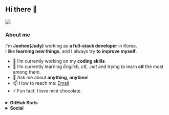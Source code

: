 ## Hi there 👋
![](https://komarev.com/ghpvc/?username=joooohee&color=ff69b4&style=flat)
<br>

### About me
I'm **Joohee(Judy)** working as **a full-stack developer** in Korea.<br>
I like **learning new things**, and I always try **to improve myself**.

- 🔭 I’m currently working on my **coding skills**.
- 🌱 I’m currently learning *English, c#, .net* and trying to learn **c#** the most among them.
- 💬 Ask me about **anything**, **anytime**!
- 📫 How to reach me: <a href="mailto:joooohee@kakao.com">Email</a>
- ⚡ Fun fact: I love mint chocolate.

<details>	
  <summary><b>GitHub Stats</b></summary>
<img alt="" src="https://github-readme-stats.vercel.app/api?username=joooohee&count_private=true&show_icons=truehow_icons=true&hide_border=true" /> <br>
Some Advance Stats about my GitHub Profile - https://gitstats.me/joooohee<br> 
  <!--
  <img align="center" style="padding:0" src="https://github-readme-stats.vercel.app/api/top-langs/?username=joooohee&layout=compact&hide_border=true&bg_color=ffffff" alt="8nhuman8's Github Stats">
-->
</details>

<details>	
  <summary><b>Social</b></summary><br>
  <div align=center>
    
[![Tech Blog Badge](http://img.shields.io/badge/-Tech%20blog-black?style=flat-square&logo=github&link=https://zzsza.github.io/)](https://joooohee.tistory.com/category/Development) 
[![Instagram Badge](https://img.shields.io/badge/-Instagram-dd2a7b?style=flat-square&logo=instagram&logoColor=white&link=https://www.instagram.com/data.scientist/)](https://www.instagram.com/judy_l.e.e/) 
 </div>
</details>

